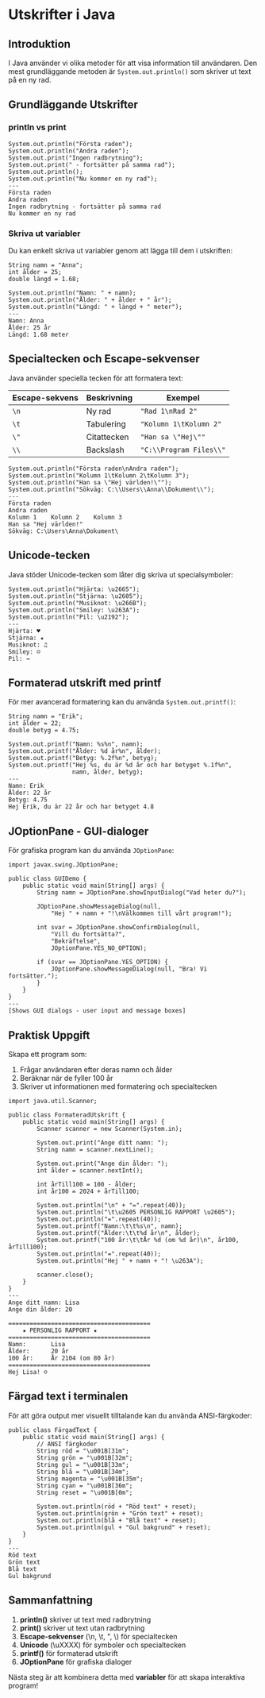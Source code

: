 # Utskrifter i Java

## Introduktion

I Java använder vi olika metoder för att visa information till användaren. Den mest grundläggande metoden är `System.out.println()` som skriver ut text på en ny rad.

## Grundläggande Utskrifter

### println vs print

```react:demo title="Skillnaden mellan println och print"
System.out.println("Första raden");
System.out.println("Andra raden");
System.out.print("Ingen radbrytning");
System.out.print(" - fortsätter på samma rad");
System.out.println();
System.out.println("Nu kommer en ny rad");
---
Första raden
Andra raden
Ingen radbrytning - fortsätter på samma rad
Nu kommer en ny rad
```

### Skriva ut variabler

Du kan enkelt skriva ut variabler genom att lägga till dem i utskriften:

```react:demo title="Skriva ut variabler"
String namn = "Anna";
int ålder = 25;
double längd = 1.68;

System.out.println("Namn: " + namn);
System.out.println("Ålder: " + ålder + " år");
System.out.println("Längd: " + längd + " meter");
---
Namn: Anna
Ålder: 25 år
Längd: 1.68 meter
```

## Specialtecken och Escape-sekvenser

Java använder speciella tecken för att formatera text:

| Escape-sekvens | Beskrivning | Exempel |
|----------------|-------------|---------|
| `\n` | Ny rad | `"Rad 1\nRad 2"` |
| `\t` | Tabulering | `"Kolumn 1\tKolumn 2"` |
| `\"` | Citattecken | `"Han sa \"Hej\""` |
| `\\` | Backslash | `"C:\\Program Files\\"` |

```react:demo title="Escape-sekvenser i praktiken"
System.out.println("Första raden\nAndra raden");
System.out.println("Kolumn 1\tKolumn 2\tKolumn 3");
System.out.println("Han sa \"Hej världen!\"");
System.out.println("Sökväg: C:\\Users\\Anna\\Dokument\\");
---
Första raden
Andra raden
Kolumn 1	Kolumn 2	Kolumn 3
Han sa "Hej världen!"
Sökväg: C:\Users\Anna\Dokument\
```

## Unicode-tecken

Java stöder Unicode-tecken som låter dig skriva ut specialsymboler:

```react:demo title="Unicode-tecken"
System.out.println("Hjärta: \u2665");
System.out.println("Stjärna: \u2605");
System.out.println("Musiknot: \u266B");
System.out.println("Smiley: \u263A");
System.out.println("Pil: \u2192");
---
Hjärta: ♥
Stjärna: ★
Musiknot: ♫
Smiley: ☺
Pil: →
```

## Formaterad utskrift med printf

För mer avancerad formatering kan du använda `System.out.printf()`:

```react:demo title="Printf formatering"
String namn = "Erik";
int ålder = 22;
double betyg = 4.75;

System.out.printf("Namn: %s%n", namn);
System.out.printf("Ålder: %d år%n", ålder);
System.out.printf("Betyg: %.2f%n", betyg);
System.out.printf("Hej %s, du är %d år och har betyget %.1f%n", 
                  namn, ålder, betyg);
---
Namn: Erik
Ålder: 22 år
Betyg: 4.75
Hej Erik, du är 22 år och har betyget 4.8
```

## JOptionPane - GUI-dialoger

För grafiska program kan du använda `JOptionPane`:

```react:demo title="JOptionPane exempel"
import javax.swing.JOptionPane;

public class GUIDemo {
    public static void main(String[] args) {
        String namn = JOptionPane.showInputDialog("Vad heter du?");
        
        JOptionPane.showMessageDialog(null, 
            "Hej " + namn + "!\nVälkommen till vårt program!");
        
        int svar = JOptionPane.showConfirmDialog(null, 
            "Vill du fortsätta?", 
            "Bekräftelse", 
            JOptionPane.YES_NO_OPTION);
        
        if (svar == JOptionPane.YES_OPTION) {
            JOptionPane.showMessageDialog(null, "Bra! Vi fortsätter.");
        }
    }
}
---
[Shows GUI dialogs - user input and message boxes]
```

## Praktisk Uppgift

Skapa ett program som:
1. Frågar användaren efter deras namn och ålder
2. Beräknar när de fyller 100 år
3. Skriver ut informationen med formatering och specialtecken

```react:demo title="Komplett formaterat program"
import java.util.Scanner;

public class FormateradUtskrift {
    public static void main(String[] args) {
        Scanner scanner = new Scanner(System.in);
        
        System.out.print("Ange ditt namn: ");
        String namn = scanner.nextLine();
        
        System.out.print("Ange din ålder: ");
        int ålder = scanner.nextInt();
        
        int årTill100 = 100 - ålder;
        int år100 = 2024 + årTill100;
        
        System.out.println("\n" + "=".repeat(40));
        System.out.println("\t\u2605 PERSONLIG RAPPORT \u2605");
        System.out.println("=".repeat(40));
        System.out.printf("Namn:\t\t%s\n", namn);
        System.out.printf("Ålder:\t\t%d år\n", ålder);
        System.out.printf("100 år:\t\tÅr %d (om %d år)\n", år100, årTill100);
        System.out.println("=".repeat(40));
        System.out.println("Hej " + namn + "! \u263A");
        
        scanner.close();
    }
}
---
Ange ditt namn: Lisa
Ange din ålder: 20

========================================
	★ PERSONLIG RAPPORT ★
========================================
Namn:		Lisa
Ålder:		20 år
100 år:		År 2104 (om 80 år)
========================================
Hej Lisa! ☺
```

## Färgad text i terminalen

För att göra output mer visuellt tilltalande kan du använda ANSI-färgkoder:

```react:demo title="ANSI färgkoder"
public class FärgadText {
    public static void main(String[] args) {
        // ANSI färgkoder
        String röd = "\u001B[31m";
        String grön = "\u001B[32m";
        String gul = "\u001B[33m";
        String blå = "\u001B[34m";
        String magenta = "\u001B[35m";
        String cyan = "\u001B[36m";
        String reset = "\u001B[0m";
        
        System.out.println(röd + "Röd text" + reset);
        System.out.println(grön + "Grön text" + reset);
        System.out.println(blå + "Blå text" + reset);
        System.out.println(gul + "Gul bakgrund" + reset);
    }
}
---
Röd text
Grön text
Blå text
Gul bakgrund
```

## Sammanfattning

1. **println()** skriver ut text med radbrytning
2. **print()** skriver ut text utan radbrytning  
3. **Escape-sekvenser** (\n, \t, \", \\) för specialtecken
4. **Unicode** (\uXXXX) för symboler och specialtecken
5. **printf()** för formaterad utskrift
6. **JOptionPane** för grafiska dialoger

Nästa steg är att kombinera detta med **variabler** för att skapa interaktiva program!
